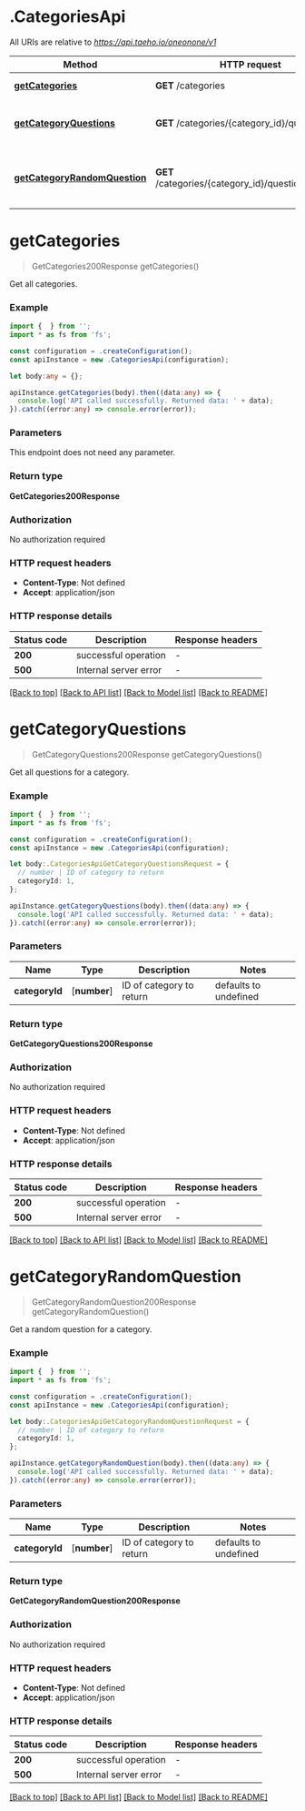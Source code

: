 # .CategoriesApi

All URIs are relative to *https://api.taeho.io/oneonone/v1*

Method | HTTP request | Description
------------- | ------------- | -------------
[**getCategories**](CategoriesApi.md#getCategories) | **GET** /categories | Get all categories
[**getCategoryQuestions**](CategoriesApi.md#getCategoryQuestions) | **GET** /categories/{category_id}/questions | Get all questions for a category
[**getCategoryRandomQuestion**](CategoriesApi.md#getCategoryRandomQuestion) | **GET** /categories/{category_id}/questions/random | Get a random question for a category


# **getCategories**
> GetCategories200Response getCategories()

Get all categories.

### Example


```typescript
import {  } from '';
import * as fs from 'fs';

const configuration = .createConfiguration();
const apiInstance = new .CategoriesApi(configuration);

let body:any = {};

apiInstance.getCategories(body).then((data:any) => {
  console.log('API called successfully. Returned data: ' + data);
}).catch((error:any) => console.error(error));
```


### Parameters
This endpoint does not need any parameter.


### Return type

**GetCategories200Response**

### Authorization

No authorization required

### HTTP request headers

 - **Content-Type**: Not defined
 - **Accept**: application/json


### HTTP response details
| Status code | Description | Response headers |
|-------------|-------------|------------------|
**200** | successful operation |  -  |
**500** | Internal server error |  -  |

[[Back to top]](#) [[Back to API list]](README.md#documentation-for-api-endpoints) [[Back to Model list]](README.md#documentation-for-models) [[Back to README]](README.md)

# **getCategoryQuestions**
> GetCategoryQuestions200Response getCategoryQuestions()

Get all questions for a category.

### Example


```typescript
import {  } from '';
import * as fs from 'fs';

const configuration = .createConfiguration();
const apiInstance = new .CategoriesApi(configuration);

let body:.CategoriesApiGetCategoryQuestionsRequest = {
  // number | ID of category to return
  categoryId: 1,
};

apiInstance.getCategoryQuestions(body).then((data:any) => {
  console.log('API called successfully. Returned data: ' + data);
}).catch((error:any) => console.error(error));
```


### Parameters

Name | Type | Description  | Notes
------------- | ------------- | ------------- | -------------
 **categoryId** | [**number**] | ID of category to return | defaults to undefined


### Return type

**GetCategoryQuestions200Response**

### Authorization

No authorization required

### HTTP request headers

 - **Content-Type**: Not defined
 - **Accept**: application/json


### HTTP response details
| Status code | Description | Response headers |
|-------------|-------------|------------------|
**200** | successful operation |  -  |
**500** | Internal server error |  -  |

[[Back to top]](#) [[Back to API list]](README.md#documentation-for-api-endpoints) [[Back to Model list]](README.md#documentation-for-models) [[Back to README]](README.md)

# **getCategoryRandomQuestion**
> GetCategoryRandomQuestion200Response getCategoryRandomQuestion()

Get a random question for a category.

### Example


```typescript
import {  } from '';
import * as fs from 'fs';

const configuration = .createConfiguration();
const apiInstance = new .CategoriesApi(configuration);

let body:.CategoriesApiGetCategoryRandomQuestionRequest = {
  // number | ID of category to return
  categoryId: 1,
};

apiInstance.getCategoryRandomQuestion(body).then((data:any) => {
  console.log('API called successfully. Returned data: ' + data);
}).catch((error:any) => console.error(error));
```


### Parameters

Name | Type | Description  | Notes
------------- | ------------- | ------------- | -------------
 **categoryId** | [**number**] | ID of category to return | defaults to undefined


### Return type

**GetCategoryRandomQuestion200Response**

### Authorization

No authorization required

### HTTP request headers

 - **Content-Type**: Not defined
 - **Accept**: application/json


### HTTP response details
| Status code | Description | Response headers |
|-------------|-------------|------------------|
**200** | successful operation |  -  |
**500** | Internal server error |  -  |

[[Back to top]](#) [[Back to API list]](README.md#documentation-for-api-endpoints) [[Back to Model list]](README.md#documentation-for-models) [[Back to README]](README.md)


